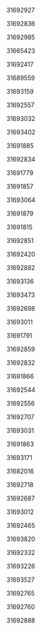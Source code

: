 31692927

31692836

31692985

31665423

31692417

31689559

31693159

31692557

31693032

31693402

31691885

31692834

31691779

31691857

31693064

31691879

31691815

31692851

31692420

31692882

31693136

31693473

31692698

31693011

31691791

31692859

31692832

31691866

31692544

31692556

31692707

31693031

31691863

31693171

31682016

31692718

31692687

31693012

31692465

31693820

31692332

31693226

31693527

31692765

31692760

31692888

